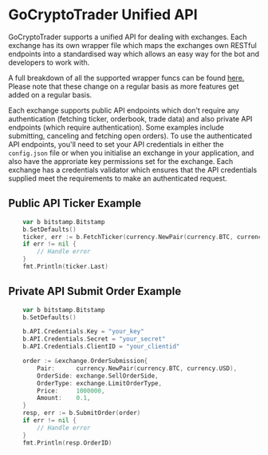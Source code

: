 # GoCryptoTrader Unified API

GoCryptoTrader supports a unified API for dealing with exchanges. Each exchange
has its own wrapper file which maps the exchanges own RESTful endpoints into a
standardised way which allows an easy way for the bot and developers to work with.

A full breakdown of all the supported wrapper funcs can be found [here.](https://github.com/thrasher-corp/gocryptotrader/blob/engine/exchanges/interfaces.go#L16)
Please note that these change on a regular basis as more features get added on
a regular basis.

Each exchange supports public API endpoints which don't require any authentication
(fetching ticker, orderbook, trade data) and also private API endpoints (which
require authentication). Some examples include submitting, canceling and fetching
open orders). To use the authenticated API endpoints, you'll need to set your API
credentials in either the `config.json` file or when you initialise an exchange in
your application, and also have the approriate key permissions set for the exchange.
Each exchange has a credentials validator which ensures that the API credentials
supplied meet the requirements to make an authenticated request.

## Public API Ticker Example

```go
    var b bitstamp.Bitstamp
    b.SetDefaults()
    ticker, err := b.FetchTicker(currency.NewPair(currency.BTC, currency.USD), asset.Spot)
    if err != nil {
        // Handle error
    }
    fmt.Println(ticker.Last)
```

## Private API Submit Order Example

```go
    var b bitstamp.Bitstamp
    b.SetDefaults()

    b.API.Credentials.Key = "your_key"
    b.API.Credentials.Secret = "your_secret"
    b.API.Credentials.ClientID = "your_clientid"

    order := &exchange.OrderSubmission{
        Pair:      currency.NewPair(currency.BTC, currency.USD),
        OrderSide: exchange.SellOrderSide,
        OrderType: exchange.LimitOrderType,
        Price:     1000000,
        Amount:    0.1,
    }
    resp, err := b.SubmitOrder(order)
    if err != nil {
        // Handle error
    }
    fmt.Println(resp.OrderID)
```
